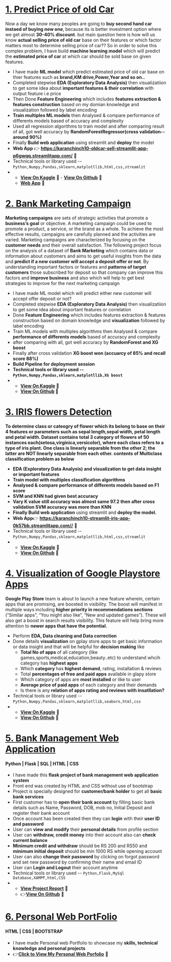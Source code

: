 
<h1><a href="https://github.com/karanchinch10/Oldcar_Sell_Regression">1. Predict Price of old Car</a></h1>
Now a day we know many peoples are going to <strong>buy second hand car instaed of buying new one</strong>, because its is better investment option where we get almost <strong>30-40% discount</strong>. but main question here is how will us know <strong>actual selling price of old car</strong> base on their features or which factor matters most to determine selling price of car?? So in order to solve this complex problem, I have build <strong>machine learning model</strong> which will predict the <strong>estimated price of car</strong> at which car should be sold base on given features.

- I have made <strong>ML model</strong> which predict estimated price of old car base on thier features such as <strong>brand,KM drive,Power,Year and so on..</strong>
- Completed stepwise <strong>EDA (Exploratory Data Analysis)</strong> then visualizatiion to get some idea about <strong>important features & their correlation</strong> with output feature i.e price
- Then Done <strong>Feature Engineering</strong> which includes <strong>features extraction & features construction</strong> based on my domian knowledge and visualization followed by label encoding
- <strong>Train multiples ML models</strong> then Analysed & compare performance of differents models based of accuracy and complexity
- Used all regression algorithms to train model and after comparing result of all, got well accuracy by <strong>RandomForestRegressor(cross validation--around 90%)</strong>
- Finally <strong>Build web application</strong> using streamlit and <strong>deploy</strong> the model 
- <strong>Web App</strong> 👉 <strong><https://karanchinch10-oldcar-sell-streamlit-app-p6gwqq.streamlitapp.com/></strong> 💝
- Technical tools or library used -- <code>Python,Numpy,Pandas,sklearn,matplotllib,html,css,streamlit</code>
-  
  -  <a href="https://www.kaggle.com/code/karanchinchpure/predict-price-of-used-cars-regression-problem"><strong>View On Kaggle</strong></a> 💝 -  <a href="https://github.com/karanchinch10/Oldcar_Sell_Regression"><strong>View On Github</strong></a> 💝
  -  <a href="https://karanchinch10-oldcar-sell-streamlit-app-p6gwqq.streamlitapp.com"><strong>Web App</strong></a> 💝
  
  
<h1><a href="https://github.com/karanchinch10/Oldcar_Sell_Regression">2. Bank Marketing Campaign</a></h1>
<strong>Marketing campaigns</strong> are sets of strategic activities that promote a <strong>business’s goal</strong> or objective. A marketing campaign could be used to promote a product, a service, or the brand as a whole. To achieve the most effective results, campaigns are carefully planned and the activities are varied. Marketing campaigns are characterized by focusing on the <strong>customer needs</strong> and their overall satisfaction.
The following project focus on the analysis of a dataset of <strong>Bank Marketing</strong> which contains data or information about customers and aims to get useful insights from the data and <strong>predict if a new customer will accept a deposit offer or not</strong>.
By understanding important factors or features and <strong>patterns of target customers</strong> those subscribed for deposit so that company can improve this factors and <strong>improve business</strong> and also which will help to get best strategies to improve for the next marketing campaign

- I have made ML model which will predict either new customer will accept offer deposit or not?
- Completed stepwise <strong>EDA (Exploratory Data Analysis)</strong> then visualizatiion to get some idea about important features or correlation 
- Done <strong>Feature Engineering</strong> which includes features extraction & features construction based on domain knowledge and <strong>visualization</strong> followed by label encoding
- Train ML models with multiples algorithms then Analysed & compare <strong>performance of differents models</strong> based of accuracy and complexity
- after comparing with all, got well accuracy by <strong>RandomForest and XG boost</strong> 
- Finally after cross validation <strong>XG boost<strong> won (accuarcy of 85% and <strong>recall score 88%</strong>)
- Build <strong>Pipeline</strong> for <strong>deployment</strong> session
- Technical tools or library used -- <code>Python,Numpy,Pandas,sklearn,matplotllib,XG boost</code>
-  
  -  <a href="https://www.kaggle.com/code/karanchinchpure/bank-marketing-who-will-subscribe-for-deposit"><strong>View On Kaggle</strong></a> 💝
  -  <a href="https://github.com/karanchinch10/Bank-Marketing-Campaign-ML"><strong>View On Github</strong></a> 💝

<h1><a href="https://github.com/karanchinch10/IRIS_Classification">3. IRIS flowers Detection</a></h1>
To determine <strong>class or cateogry of flower</strong> which its belong to base on their 4 features or parameters such as <strong>sepal length,sepal width, petal length and petal width.</strong> Dataset contains total <strong>3 category of flowers</strong> of 50 instances each<strong>(setosa,virginica,versicolor)</strong>, where <strong>each class</strong> refers to a type of <strong>iris plant</strong>. One class is linearly separable from the other 2; the latter are NOT linearly separable from each other. contents of <strong>Multiclass classification problem</strong> as below

- <strong>EDA (Exploratory Data Analysis)</strong> and visualization to get <strong>data insight</strong> or important features
- Train model with multiples <strong>classification</strong> algorithms
- Analysed & compare performance of differents models based on <strong>F1 score</strong>
- <strong>SVM and KNN</strong> had given best accuracy 
- Vary K value still accuracy was almost same 97.2 then after <strong>cross validation</strong> SVM accuracy was more than KNN
- Finally Build </strong>web application</strong> using streamlit and <strong>deploy the model.</strong> 
- <strong>Web App</strong>👉 <strong><https://karanchinch10-streamlit-iris-app-0k57bb.streamlitapp.com//></strong> 💝
- Technical tools or library used -- <code>Python,Numpy,Pandas,sklearn,matplotllib,html,css,streamlit</code>
- 
  -  <a href="https://www.kaggle.com/code/karanchinchpure/iris-classification-problem-eda"><strong>View On Kaggle</a></strong> 💝
  -  <a href="https://github.com/karanchinch10/IRIS_Classification"><strong>View On Github</a></strong> 💝

<h1><a href="https://github.com/karanchinch10/Exploratory-Data-Analysis-EDA-/blob/main/EDA%20data/gplay-playstore-data-visualization-EDA.ipynb">4. Visualization of Google Playstore Apps</a></h1>
<strong>Google Play Store</strong> team is about to launch a new feature wherein, certain apps that are promising, are boosted in visibility. The boost will manifest in multiple ways including <strong>higher priority in recommendations sections</strong> (“Similar apps”, “You might also like”, “New and updated games”). These will also get a boost in search results visibility. This feature will help bring more attention to <strong>newer apps that have the potential.</strong>

- Perform <strong>EDA, Data cleaning and Data correction</strong> 
- Done details <strong>visualization</strong> on gplay store apps to get basic information or data insight and that will be helpful for <strong>decision making</strong> like
   - <strong>Total No of apps</strong> of all category (like games,sports,medical,education,beauty..etc) to understand whcih category has <strong>highest apps</strong> 
   - Which <strong>category</strong> has <strong>highest demand</strong>, rating, installation & reviews
   - Total <strong>percentages of free and paid apps</strong> available in glapy store
   - Which category of apps are <strong>most installed</strong> or like to user
   - <strong>Average price of paid apps</strong> of each category and their demands
   - Is there is any <strong>relation of apps rating and reviews with insatllation?</strong>
- Technical tools or library used -- <code>Python,Numpy,Pandas,sklearn,matplotllib,seaborn,html,css</code>
- 
  -  <a href="https://www.kaggle.com/code/karanchinchpure/gplay-playstore-data-visualization-eda"><strong>View On Kaggle</a></strong> 💝
  -  <a href="https://github.com/karanchinch10/Exploratory-Data-Analysis-EDA-/blob/main/EDA%20data/gplay-playstore-data-visualization-EDA.ipynb"><strong>View On Github</a></strong> 💝 

<h1><a href="https://drive.google.com/file/d/1OWEpEZOMQLKn9l1bylQrqw8NeEoizxoF/view?usp=sharing">5. Bank Management Web Application</a></h1>
<h4><strong>Python | Flask | SQL | HTML | CSS </strong></h4>

- I have made this <strong>flask project of bank management web application system</strong>
- Front end was created by HTML and CSS without use of bootstrap
- Project is specially designed for <strong>customer/bank holder</strong> to get all <strong>basic bank services</strong>
- First customer has to <strong>open their bank account</strong> by filling basic bank details such as Name, Password, DOB, mob no, Initial Deposit and register their bank account 
- Once account has  been created then they can <strong>login</strong> with their <strong>user ID and password</strong>
- User can <strong>view and modify</strong> their <strong>personal details</strong> from profile section 
- User can <strong>withdraw, credit money</strong> into their account also can <strong>check current balance</strong>
- <strong>Minimum credit and withdraw</strong> should be RS 200 and RS50  and <strong>minimum initial deposit</strong> should be min 1000 RS while opening account
- User can also <strong>change their password</strong> by clicking on forgot password and set new password by confirming their name and email ID 
- User can <strong>Login and Logout</strong> their account anytime
- Technical tools or library used -- <code>Python,Flask,MySql Database,XAMPP,html,CSS</code>
- 
  -  <a href="https://drive.google.com/file/d/1OWEpEZOMQLKn9l1bylQrqw8NeEoizxoF/view?usp=sharing"><strong>View Project Report</a></strong> 💝
  -  👉<a href="#"><strong>View On Github</a></strong> 💝

<h1><a href="https://drive.google.com/file/d/1OWEpEZOMQLKn9l1bylQrqw8NeEoizxoF/view?usp=sharing">6. Personal Web PortFolio</a></h1>
<h4><strong>HTML | CSS | BOOTSTRAP </strong></h4>  

- I have made Personal web Portfolio to showcase my <strong>skills, technical knowledge and personal projects</strong>
- 👉<a href="https://karanchinch10.github.io/karan-chinchpure-portfolio/"><strong>Click to View My Personal Web Porfolio</strong></a> 💝
